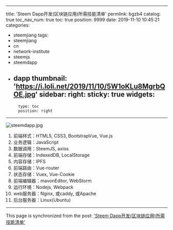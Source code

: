 
---
title: 'Steem Dapp开发(区块链应用)所需技能清单'
permlink: bgzb4
catalog: true
toc_nav_num: true
toc: true
position: 9999
date: 2019-11-10 10:45:21
categories:
- steemjiang
tags:
- steemjiang
- cn
- network-institute
- steemjs
- steemdapp
- dapp
thumbnail: 'https://i.loli.net/2019/11/10/5W1oKLu8MgrbQOE.jpg'
sidebar:
    right:
        sticky: true
widgets:
    -
        type: toc
        position: right
---


![steemdapp.jpg](https://i.loli.net/2019/11/10/5W1oKLu8MgrbQOE.jpg)

1. 前端样式：HTML5, CSS3, BootstrapVue, Vue.js
2. 业务逻辑：JavaScript
3. 数据调用：SteemJS, axios
4. 前端存储：IndexedDB, LocalStorage
5. 内容存储：IPFS
6. 前端路由：Vue-router
7. 状态存储：Vuex, Vue-Cookie
8. 前端编辑器：mavonEditor, WebStorm
9. 运行环境：Nodejs, Webpack
10. web服务器：Nginx, 或caddy, 或Apache
11. 后台服务器：Linux(Ubuntu)


- - -

This page is synchronized from the post: ['Steem Dapp开发(区块链应用)所需技能清单'](https://steemit.com/@lemooljiang/bgzb4)
